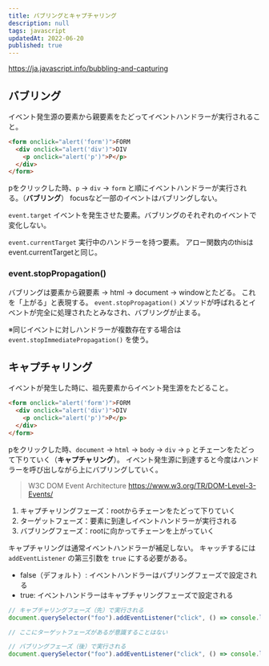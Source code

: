 ```yaml
---
title: バブリングとキャプチャリング
description: null
tags: javascript
updatedAt: 2022-06-20
published: true
---
```


https://ja.javascript.info/bubbling-and-capturing

## バブリング

イベント発生源の要素から親要素をたどってイベントハンドラーが実行されること。

```html
<form onclick="alert('form')">FORM
  <div onclick="alert('div')">DIV
    <p onclick="alert('p')">P</p>
  </div>
</form>
```

pをクリックした時、`p` → `div` → `form` と順にイベントハンドラーが実行される。（**バブリング**）
focusなど一部のイベントはバブリングしない。

`event.target`
イベントを発生させた要素。バブリングのそれぞれのイベントで変化しない。

`event.currentTarget`
実行中のハンドラーを持つ要素。
アロー関数内のthisはevent.currentTargetと同じ。

### event.stopPropagation()

バブリングは要素から親要素 → html → document → windowとたどる。
これを「上がる」と表現する。
`event.stopPropagation()` メソッドが呼ばれるとイベントが完全に処理されたとみなされ、バブリングが止まる。

※同じイベントに対しハンドラーが複数存在する場合は `event.stopImmediatePropagation()` を使う。

## キャプチャリング

イベントが発生した時に、祖先要素からイベント発生源をたどること。

```html
<form onclick="alert('form')">FORM
  <div onclick="alert('div')">DIV
    <p onclick="alert('p')">P</p>
  </div>
</form>
```

pをクリックした時、`document` → `html` → `body` → `div` → `p` とチェーンをたどって下りていく（**キャプチャリング**）。
イベント発生源に到達すると今度はハンドラーを呼び出しながら上にバブリングしていく。

> W3C DOM Event Architecture
> https://www.w3.org/TR/DOM-Level-3-Events/

1. キャプチャリングフェーズ：rootからチェーンをたどって下りていく
2. ターゲットフェーズ：要素に到達しイベントハンドラーが実行される
3. バブリングフェーズ：rootに向かってチェーンを上がっていく

キャプチャリングは通常イベントハンドラーが補足しない。
キャッチするには `addEventListener` の第三引数を `true` にする必要がある。

- false（デフォルト）: イベントハンドラーはバブリングフェーズで設定される
- true: イベントハンドラーはキャプチャリングフェーズで設定される

```javascript
// キャプチャリングフェーズ（先）で実行される
document.querySelector("foo").addEventListener("click", () => console.log("capture"), true);

// ここにターゲットフェーズがあるが意識することはない

// バブリングフェーズ（後）で実行される
document.querySelector("foo").addEventListener("click", () => console.log("bubble"));
```


